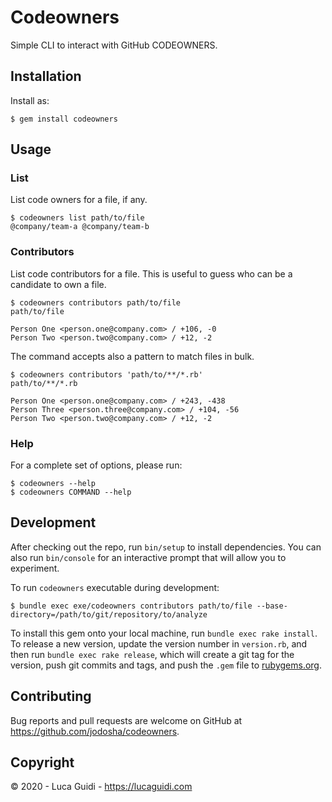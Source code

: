# Codeowners

Simple CLI to interact with GitHub CODEOWNERS.

## Installation

Install as:

```shell
$ gem install codeowners
```

## Usage

### List

List code owners for a file, if any.

```shell
$ codeowners list path/to/file
@company/team-a @company/team-b
```

### Contributors

List code contributors for a file.
This is useful to guess who can be a candidate to own a file.

```shell
$ codeowners contributors path/to/file
path/to/file

Person One <person.one@company.com> / +106, -0
Person Two <person.two@company.com> / +12, -2
```

The command accepts also a pattern to match files in bulk.

```shell
$ codeowners contributors 'path/to/**/*.rb'
path/to/**/*.rb

Person One <person.one@company.com> / +243, -438
Person Three <person.three@company.com> / +104, -56
Person Two <person.two@company.com> / +12, -2
```

### Help

For a complete set of options, please run:

```shell
$ codeowners --help
$ codeowners COMMAND --help
```

## Development

After checking out the repo, run `bin/setup` to install dependencies. You can also run `bin/console` for an interactive prompt that will allow you to experiment.

To run `codeowners` executable during development:

```shell
$ bundle exec exe/codeowners contributors path/to/file --base-directory=/path/to/git/repository/to/analyze
```

To install this gem onto your local machine, run `bundle exec rake install`. To release a new version, update the version number in `version.rb`, and then run `bundle exec rake release`, which will create a git tag for the version, push git commits and tags, and push the `.gem` file to [rubygems.org](https://rubygems.org).

## Contributing

Bug reports and pull requests are welcome on GitHub at https://github.com/jodosha/codeowners.

## Copyright

&copy; 2020 - Luca Guidi - https://lucaguidi.com
